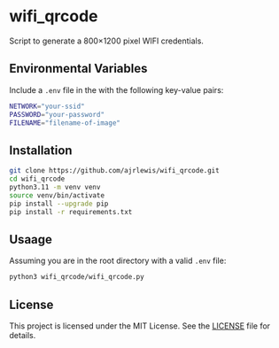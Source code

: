 # wifi_qrcode

Script to generate a 800×1200 pixel WIFI credentials.

## Environmental Variables

Include a `.env` file in the with the following key-value pairs:

```bash
NETWORK="your-ssid"
PASSWORD="your-password"
FILENAME="filename-of-image"
```

## Installation

```bash
git clone https://github.com/ajrlewis/wifi_qrcode.git
cd wifi_qrcode
python3.11 -m venv venv
source venv/bin/activate
pip install --upgrade pip
pip install -r requirements.txt
```

## Usaage

Assuming you are in the root directory with a valid `.env` file:

```bash
python3 wifi_qrcode/wifi_qrcode.py
```

## License

This project is licensed under the MIT License. See the [LICENSE](LICENSE) file for details.
